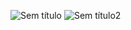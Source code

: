 ![Sem título](https://user-images.githubusercontent.com/93810894/144338611-d2296857-a8d5-43fd-927f-0c54dfaeec88.png)
![Sem título2](https://user-images.githubusercontent.com/93810894/144338738-97a4bfb5-f142-41d8-9ba4-cf98f7f822b5.png)
